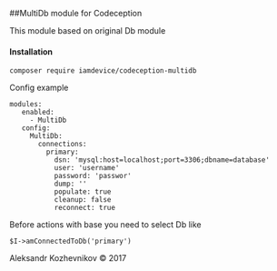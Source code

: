 ##MultiDb module for Codeception

This module based on original Db module

#### Installation
```
composer require iamdevice/codeception-multidb
```

Config example
```
modules:
   enabled:
     - MultiDb
   config:
     MultiDb:
       connections:
         primary:
           dsn: 'mysql:host=localhost;port=3306;dbname=database'
           user: 'username'
           password: 'passwor'
           dump: ''
           populate: true
           cleanup: false
           reconnect: true
 ```
 
 Before actions with base you need to select Db like
 ```
 $I->amConnectedToDb('primary')
 ```
 
 Aleksandr Kozhevnikov &copy; 2017